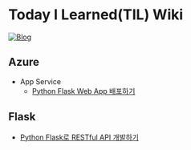 # Today I Learned(TIL) Wiki
[![Blog](https://img.shields.io/badge/Blog-wooiljeong.github.io-dodgerblue.svg)](https://wooiljeong.github.io/)


## Azure
* App Service
  * [Python Flask Web App 배포하기](https://github.com/WooilJeong/TIL/blob/master/Azure/FlaskWebApp.md)


## Flask
* [Python Flask로 RESTful API 개발하기](https://github.com/WooilJeong/TIL/blob/master/Flask/FlaskBasic.md)